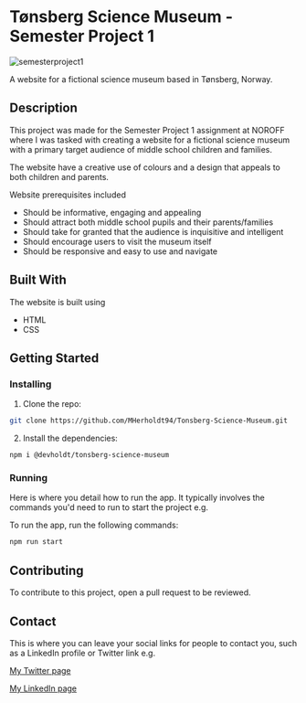 # Tønsberg Science Museum - Semester Project 1

![semesterproject1](https://user-images.githubusercontent.com/81162745/203291070-f987ae4e-7ca8-44df-bab8-9a572c9feb55.png)

A website for a fictional science museum based in Tønsberg, Norway.

## Description

This project was made for the Semester Project 1 assignment at NOROFF where I was tasked with creating a website for a fictional science museum with a primary target audience of middle school children and families.

The website have a creative use of colours and a design that appeals to both children and parents.

Website prerequisites included

- Should be informative, engaging and appealing
- Should attract both middle school pupils and their parents/families
- Should take for granted that the audience is inquisitive and intelligent
- Should encourage users to visit the museum itself
- Should be responsive and easy to use and navigate

## Built With

The website is built using

- HTML
- CSS

## Getting Started

### Installing

1. Clone the repo:

```bash
git clone https://github.com/MHerholdt94/Tonsberg-Science-Museum.git
```

2. Install the dependencies:

```
npm i @devholdt/tonsberg-science-museum
```

### Running

Here is where you detail how to run the app. It typically involves the commands you'd need to run to start the project e.g.

To run the app, run the following commands:

```bash
npm run start
```

## Contributing

To contribute to this project, open a pull request to be reviewed.

## Contact

This is where you can leave your social links for people to contact you, such as a LinkedIn profile or Twitter link e.g.

[My Twitter page](https://twitter.com/Harboldtt)

[My LinkedIn page](https://www.linkedin.com/in/mathias-herholdt-b5a5bb204/)

